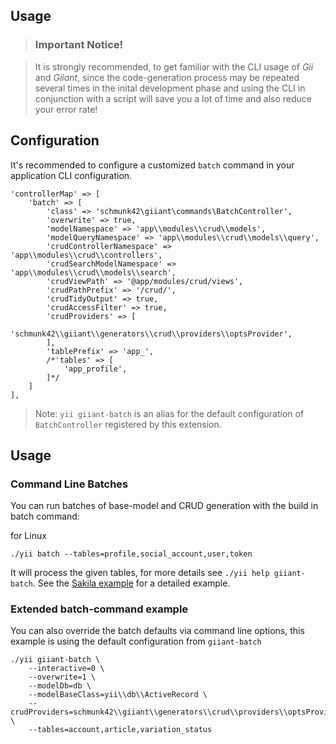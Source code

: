 Usage
-----

> ### Important Notice!

> It is strongly recommended, to get familiar with the CLI usage of *Gii* and *Giiant*, since the code-generation process may be repeated several times in the inital development phase and using the CLI in conjunction with a script will save you a lot of time and also reduce your error rate!

Configuration
-------------

It's recommended to configure a customized `batch` command in your application CLI configuration.

    'controllerMap' => [
        'batch' => [
            'class' => 'schmunk42\giiant\commands\BatchController',
            'overwrite' => true,
            'modelNamespace' => 'app\\modules\\crud\\models',
            'modelQueryNamespace' => 'app\\modules\\crud\\models\\query',
            'crudControllerNamespace' => 'app\\modules\\crud\\controllers',
            'crudSearchModelNamespace' => 'app\\modules\\crud\\models\\search',
            'crudViewPath' => '@app/modules/crud/views',
            'crudPathPrefix' => '/crud/',
            'crudTidyOutput' => true,
            'crudAccessFilter' => true,
            'crudProviders' => [
                'schmunk42\\giiant\\generators\\crud\\providers\\optsProvider',
            ],
            'tablePrefix' => 'app_',
            /*'tables' => [
                'app_profile',
            ]*/
        ]
    ],

> Note: `yii giiant-batch` is an alias for the default configuration of `BatchController` registered by this extension.

Usage
-----

### Command Line Batches

You can run batches of base-model and CRUD generation with the build in batch command:

for Linux

    ./yii batch --tables=profile,social_account,user,token

It will process the given tables, for more details see `./yii help giiant-batch`. See the [Sakila example](50-generate-sakila-backend.md) for a detailed example.



### Extended batch-command example

You can also override the batch defaults via command line options, this example is using the default configuration from `giiant-batch`

```
./yii giiant-batch \
    --interactive=0 \
    --overwrite=1 \
    --modelDb=db \
    --modelBaseClass=yii\\db\\ActiveRecord \
    --crudProviders=schmunk42\\giiant\\generators\\crud\\providers\\optsProvider \
    --tables=account,article,variation_status
```
